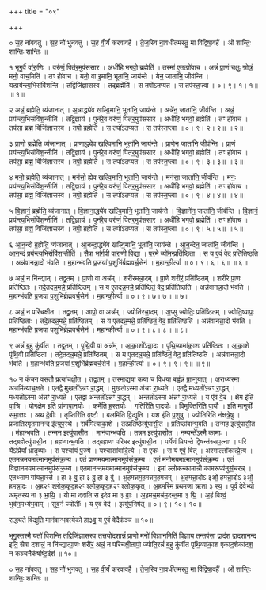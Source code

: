 +++
title = "०९"

+++


० स॒ह ना॑ववतु । स॒ह नौ॑ भुनक्तु । स॒ह वी॒र्यं॑ करवावहै । ते॒ज॒स्वि
ना॒वधी॑तमस्तु॒ मा वि॑द्विषा॒वहै᳚ । ओं शान्तिः॒ शान्तिः॒ शान्तिः॑ ॥

१ भृगु॒र्वै वा॑रु॒णिः । वरु॑णं॒ पित॑र॒मुप॑ससार । अधी॑हि भगवो॒ ब्रह्मेति॑
। तस्मा॑ ए॒तत्प्रो॑वाच । अन्नं॑ प्रा॒णं चक्षुः॒ श्रोत्रं॒ मनो॒ वाच॒मिति॑ ।
तꣳ हो॑वाच । यतो॒ वा इ॒मानि॒ भूता॑नि॒ जाय॑न्ते । येन॒ जाता॑नि॒ जीव॑न्ति ।
यत्प्रय॑न्त्य॒भिसंवि॑शन्ति । तद्विजि॑ज्ञासस्व । तद्ब्रह्मेति॑ । स तपो॑ऽतप्यत ।
स तप॑स्त॒प्त्वा ॥ ०। ९। १। १॥ ॥ १॥

२ अन्नं॒ ब्रह्मेति॒ व्य॑जानात् । अ॒न्नाद्ध्ये॑व खल्वि॒मानि॒ भूता॑नि॒ जाय॑न्ते ।
अन्ने॑न॒ जाता॑नि॒ जीव॑न्ति । अन्नं॒ प्रय॑न्त्य॒भिसंवि॑श॒न्तीति॑ । तद्वि॒ज्ञाय॑
। पुन॑रे॒व वरु॑णं॒ पित॑र॒मुप॑ससार । अधी॑हि भगवो॒ ब्रह्मेति॑ । तꣳ
हो॑वाच । तप॑सा॒ ब्रह्म॒ विजि॑ज्ञासस्व । तपो॒ ब्रह्मेति॑ । स तपो॑ऽतप्यत ।
स तप॑स्त॒प्त्वा ॥ ०। ९। २। २॥ ॥ २॥

३ प्रा॒णो ब्र॒ह्मेति॒ व्य॑जानात् । प्रा॒णाद्ध्ये॑व खल्वि॒मानि॒ भूता॑नि॒ जाय॑न्ते ।
प्रा॒णेन॒ जाता॑नि॒ जीव॑न्ति । प्रा॒णं प्रय॑न्त्य॒भिसंवि॑श॒न्तीति॑ । तद्वि॒ज्ञाय॑
। पुन॑रे॒व वरु॑णं॒ पित॑र॒मुप॑ससार । अधी॑हि भगवो॒ ब्रह्मेति॑ । तꣳ
हो॑वाच । तप॑सा॒ ब्रह्म॒ विजि॑ज्ञासस्व । तपो॒ ब्रह्मेति॑ । स तपो॑ऽतप्यत ।
स तप॑स्त॒प्त्वा ॥ ०। ९। ३। ३॥ ॥ ३॥

४ मनो॒ ब्रह्मेति॒ व्य॑जानात् । मन॑सो॒ ह्ये॑व खल्वि॒मानि॒ भूता॑नि॒ जाय॑न्ते ।
मन॑सा॒ जाता॑नि॒ जीव॑न्ति । मनः॒ प्रय॑न्त्य॒भिसंवि॑श॒न्तीति॑ । तद्वि॒ज्ञाय॑
। पुन॑रे॒व वरु॑णं॒ पित॑र॒मुप॑ससार । अधी॑हि भगवो॒ ब्रह्मेति॑ । तꣳ
हो॑वाच । तप॑सा॒ ब्रह्म॒ विजि॑ज्ञासस्व । तपो॒ ब्रह्मेति॑ । स तपो॑ऽतप्यत ।
स तप॑स्त॒प्त्वा ॥ ०। ९। ४। ४॥ ॥ ४॥

५ वि॒ज्ञानं॒ ब्रह्मेति॒ व्य॑जानात् । वि॒ज्ञाना॒द्ध्ये॑व खल्वि॒मानि॒ भूता॑नि॒ जाय॑न्ते
। वि॒ज्ञाने॑न॒ जाता॑नि॒ जीव॑न्ति । वि॒ज्ञानं॒ प्रय॑न्त्य॒भिसंवि॑श॒न्तीति॑
। तद्वि॒ज्ञाय॑ । पुन॑रे॒व वरु॑णं॒ पित॑र॒मुप॑ससार । अधी॑हि भगवो॒
ब्रह्मेति॑ । तꣳ हो॑वाच । तप॑सा॒ ब्रह्म॒ विजि॑ज्ञासस्व । तपो॒ ब्रह्मेति॑ ।
स तपो॑ऽतप्यत । स तप॑स्त॒प्त्वा ॥ ०। ९। ५। ५॥ ॥ ५॥

६ आ॒न॒न्दो ब्र॒ह्मेति॒ व्य॑जानात् । आ॒नन्दा॒द्ध्ये॑व खल्वि॒मानि॒ भूता॑नि॒ जाय॑न्ते
। आ॒न॒न्देन॒ जाता॑नि॒ जीव॑न्ति । आ॒न॒न्दं प्रय॑न्त्य॒भिसंवि॑श॒न्तीति॑
। सैषा भा᳚र्ग॒वी वा॑रु॒णी वि॒द्या । प॒र॒मे व्यो॑म॒न्प्रति॑ष्ठिता । स य
ए॒वं वेद॒ प्रति॑तिष्ठति । अन्न॑वानन्ना॒दो भ॑वति । म॒हान्भ॑वति प्र॒जया॑
प॒शुभि॑र्ब्रह्मवर्च॒सेन॑ । म॒हान्की॒र्त्या ॥ ०। ९। ६। ६॥ ॥ ६॥

७ अन्नं॒ न नि॑न्द्यात् । तद्व्र॒तम् । प्रा॒णो वा अन्न᳚म् । शरी॑रमन्ना॒दम् । प्रा॒णे
शरी॑रं॒ प्रति॑ष्ठितम् । शरी॑रे प्रा॒णः प्रति॑ष्ठितः । तदे॒तदन्न॒मन्ने॒
प्रति॑ष्ठितम् । स य ए॒तदन्न॒मन्ने॒ प्रति॑ष्ठितं॒ वेद॒ प्रति॑तिष्ठति ।
अन्न॑वानन्ना॒दो भ॑वति । म॒हान्भ॑वति प्र॒जया॑ प॒शुभि॑र्ब्रह्मवर्च॒सेन॑
। म॒हान्की॒र्त्या ॥ ०। ९। ७। ७॥ ॥ ७॥

८ अन्नं॒ न परि॑चक्षीत । तद्व्र॒तम् । आपो॒ वा अन्न᳚म् । ज्योति॑रन्ना॒दम् । अ॒प्सु
ज्योतिः॒ प्रति॑ष्ठितम् । ज्योति॒ष्यापः॒ प्रति॑ष्ठिताः । तदे॒तदन्न॒मन्ने॒
प्रति॑ष्ठितम् । स य ए॒तदन्न॒मन्ने॒ प्रति॑ष्ठितं॒ वेद॒ प्रति॑तिष्ठति ।
अन्न॑वानन्ना॒दो भ॑वति । म॒हान्भ॑वति प्र॒जया॑ प॒शुभि॑र्ब्रह्मवर्च॒सेन॑
। म॒हान्की॒र्त्या ॥ ०। ९। ८। ८॥ ॥ ८॥

९ अन्नं॑ ब॒हु कु॑र्वीत । तद्व्र॒तम् । पृ॒थि॒वी वा अन्न᳚म् । आ॒का॒शो᳚ऽन्ना॒दः
। पृ॒थि॒व्यामा॑का॒शः प्रति॑ष्ठितः । आ॒का॒शे पृ॑थि॒वी प्रति॑ष्ठिता ।
तदे॒तदन्न॒मन्ने॒ प्रति॑ष्ठितम् । स य ए॒तदन्न॒मन्ने॒ प्रति॑ष्ठितं॒
वेद॒ प्रति॑तिष्ठति । अन्न॑वानन्ना॒दो भ॑वति । म॒हान्भ॑वति प्र॒जया॑
प॒शुभि॑र्ब्रह्मवर्च॒सेन॑ । म॒हान्की॒र्त्या ॥ ०। ९। ९। ९॥ ॥ ९॥

१० न कंचन वसतौ प्रत्या॑चक्षी॒त । तद्व्र॒तम् । तस्माद्यया कया च विधया बह्व॑न्नं
प्रा॒प्नुयात् । अराध्यस्मा अन्नमि॑त्याच॒क्षते । एतद्वै मुखतो᳚ऽन्नꣳ रा॒द्धम् ।
मुखतोऽस्मा अ॑न्नꣳ रा॒ध्यते । एतद्वै मध्यतो᳚ऽन्नꣳ रा॒द्धम् । मध्यतोऽस्मा
अ॑न्नꣳ रा॒ध्यते । एतद्वा अन्ततो᳚ऽन्नꣳ रा॒द्धम् । अन्ततोऽस्मा अ॑न्नꣳ
रा॒ध्यते । य ए॑वं वे॒द । क्षेम इ॑ति वा॒चि । योगक्षेम इति प्रा॑णापा॒नयोः ।
कर्मे॑ति ह॒स्तयोः । गतिरि॑ति पा॒दयोः । विमुक्तिरि॑ति पा॒यौ । इति मानुषीः᳚ समा॒ज्ञाः
। अथ दै॒वीः । तृप्तिरि॑ति वृ॒ष्टौ । बलमि॑ति वि॒द्युति । यश इ॑ति प॒शुषु
। ज्योतिरिति न॑क्षत्रे॒षु । प्रजातिरमृतमानन्द इ॑त्युप॒स्थे । सर्वमि॑त्याका॒शे ।
तत्प्रतिष्ठेत्यु॑पासी॒त । प्रतिष्ठा॑वान्भ॒वति । तन्मह इत्यु॑पासी॒त । म॑हान्भ॒वति
। तन्मन इत्यु॑पासी॒त । मान॑वान्भ॒वति । तन्नम इत्यु॑पासी॒त । नम्यन्ते᳚ऽस्मै
का॒माः । तद्ब्रह्मेत्यु॑पासी॒त । ब्रह्म॑वान्भ॒वति । तद्ब्रह्मणः परिमर इत्यु॑पासी॒त ।
पर्येणं म्रियन्ते द्विषन्त॑स्सप॒त्नाः । परि ये᳚ऽप्रिया᳚ भ्रातृ॒व्याः । स यश्चा॑यं
पु॒रुषे । यश्चासा॑वादि॒त्ये । स एकः॑ । स य॑ एवं॒ वित् । अस्माल्लो॑कात्प्रे॒त्य
। एतमन्नमयमात्मानमुप॑संक्र॒म्य । एतं प्राणमयमात्मानमुप॑संक्र॒म्य ।
एतं मनोमयमात्मानमुप॑संक्र॒म्य । एतं विज्ञानमयमात्मानमुप॑संक्र॒म्य ।
एतमानन्दमयमात्मानमुप॑संक्र॒म्य । इमां ल्लोकन्कामान्नी कामरूप्य॑नुसं॒चरन्न् ।
एतथ्साम गा॑यन्ना॒स्ते । हा ३ वु॒ हा ३ वु॒ हा ३ वु॑ । अ॒हमन्नम॒हमन्नम॒हमन्नम् ।
अ॒हमन्ना॒दोऽ ३ओ॒ हमन्ना॒दोऽ ३ओ॒ हमन्ना॒दः । अ॒ह२ꣳ श्लोक॒कृद॒ह२ꣳ
श्लोक॒कृद॒ह२ꣳ श्लोक॒कृत् । अ॒हमस्मि प्रथमजा ऋता ३ स्य॒ । पूर्वं देवेभ्यो
अमृतस्य ना ३ भा॒यि॒ । यो मा ददाति स इदेव मा ३ वाः॒ । अ॒हमन्न॒मन्न॑म॒दन्त॒मा
३ द्मि॒ । अ॒हं विश्वं॒ भुव॑न॒मभ्य॑भ॒वाम् । सुव॒र्न ज्योतीः᳚ । य ए॒वं वेद॑
। इत्यु॑प॒निष॑त् ॥ ०। ९। १०। १०॥

रा॒द्ध्यते वि॒द्युति मान॑वान्भ॒वत्येको॒ हा३वु॒ य ए॒वं वेदैक॑ञ्च ॥ १०॥

भृगु॒स्तस्मै॒ यतो॑ विशन्ति॒ तद्विजि॑ज्ञासस्व॒ तत्त्रयो॑द॒शान्नं॑ प्रा॒णो
मनो॑ वि॒ज्ञान॒मिति॑ वि॒ज्ञाय॒ तन्तप॑सा॒ द्वाद॑श द्वादशान॒न्द इति॒ सैषा
दशान्नं॒ न नि॑न्द्यात्प्रा॒णः शरी॑रं॒ अन्नं॒ न परि॑चक्षी॒तापो॒ ज्योति॒रन्नं॑
ब॒हु कु॑र्वीत पृथि॒व्या॑का॒श एका॑द॒शैका॑दश॒ न कञ्चनैक॑षष्टि॒र्दश॑
॥ १०॥

० स॒ह ना॑ववतु । स॒ह नौ॑ भुनक्तु । स॒ह वी॒र्यं॑ करवावहै । ते॒ज॒स्वि
ना॒वधी॑तमस्तु॒ मा वि॑द्विषा॒वहै᳚ । ओं शान्तिः॒ शान्तिः॒ शान्तिः॑ ॥
